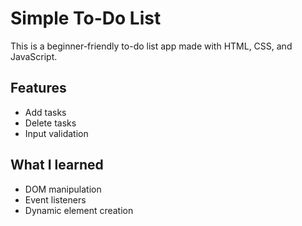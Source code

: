 # Simple To-Do List

This is a beginner-friendly to-do list app made with HTML, CSS, and JavaScript.

## Features
- Add tasks
- Delete tasks
- Input validation

## What I learned
- DOM manipulation
- Event listeners
- Dynamic element creation
